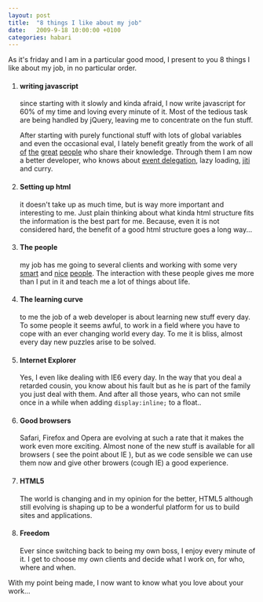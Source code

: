 ```yaml
---
layout: post
title:  "8 things I like about my job"
date:   2009-9-18 10:00:00 +0100
categories: habari
---
```

<p>As it's friday and I am in a particular good mood,  I present to you 8 things I like about my job, in no particular order.</p>
<ol><li><h4>writing javascript</h4><p>since starting with it slowly and kinda afraid, I now write javascript for 60% of my time and loving every minute of it. Most of the tedious task are being handled by jQuery, leaving me to concentrate on the fun stuff.</p><p>After starting with purely functional stuff with lots of global variables and even the occasional eval, I lately benefit greatly from the work of all <a href="http://ejohn.org">of</a> <a href="http://kryogenix.org/days/">the</a> <a href="http://quirksmode.org">great</a> <a href="http://www.wait-till-i.com/">people</a> who share their knowledge. Through them I am now a better developer, who knows about <a href="http://www.wnas.nl/hidden-advantage-of-event-delegation">event delegation</a>, lazy loading, <a href="http://www.wnas.nl/jiti">jiti</a> and curry.</a></p></li>
<li><h4>Setting up html</h4><p>it doesn't take up as much time, but is way more important and interesting to me. Just plain thinking about what kinda html structure fits the information is the best part for me. Because, even it is not considered hard, the benefit of a good html structure goes a long way...</p></li>
<li><h4>The people</h4><p>my job has me going to several clients and working with some very <a href="http://twitter.com/mtrimpe">smart</a> and <a href="http://twitter.com/maartento">nice</a> <a href="http://twitter.com/rcosters">people</a>. The interaction with these people gives me more than I put in it and teach me a lot of things about life.</p></li><li><h4>The learning curve</h4><p>to me the job of a web developer is about learning new stuff every day. To some people it seems awful, to work in a field where you have to cope with an ever changing world every day. To me it is bliss, almost every day new puzzles arise to be solved.</p></li><li><h4>Internet Explorer</h4><p>Yes, I even like dealing with IE6 every day. In the way that you deal a retarded cousin, you know about his fault but as he is part of the family you just deal with them. And after all those years, who can not smile once in a while when adding <code>display:inline;</code> to a float..</p></li><li><h4>Good browsers</h4><p>Safari, Firefox and Opera are evolving at such a rate that it makes the work even more exciting. Almost none of the new stuff is available for all browsers ( see the point about IE ), but as we code sensible we can use them now and give other browers (cough IE) a good experience.</p></li><li><h4>HTML5</h4><p>The world is changing and in my opinion for the better, HTML5 although still evolving is shaping up to be a wonderful platform for us to build sites and applications.</p></li><li><h4>Freedom</h4><p>Ever since switching back to being my own boss, I enjoy every minute of it. I get to choose my own clients and decide what I work on, for who, where and when.</p></li></ol><p>With my point being made, I now want to know what you love about your work...</p>
